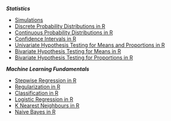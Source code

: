 ***Statistics***

- [Simulations](http://sims.christinetong.com)
- [Discrete Probability Distributions in R](DiscProbDist.html)
- [Continuous Probability Distributions in R](ContProbDist.html)
- [Confidence Intervals in R](ConfIntervals.html)
- [Univariate Hypothesis Testing for Means and Proportions in R](HypoTestsUnivariate.html)
- [Bivariate Hypothesis Testing for Means in R](HypoTestsBivariateMeans.html)
- [Bivariate Hypothesis Testing for Proportions in R](HypoTestsBivariateProps.html)

***Machine Learning Fundamentals***

- [Stepwise Regression in R](StepwiseReg.html)
- [Regularization in R](Regularization.html)
- [Classification in R](ClassificationIntro.html)
- [Logistic Regression in R](LogisticRegression.html)
- [K Nearest Neighbours in R](kNearestNeighbours.html)
- [Naive Bayes in R](NaiveBayes.html)
